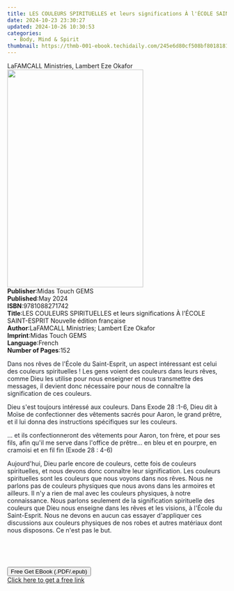 ```yaml
---
title: LES COULEURS SPIRITUELLES et leurs significations À l'ÉCOLE SAINT-ESPRIT Nouvelle édition française | Free Book
date: 2024-10-23 23:30:27
updated: 2024-10-26 10:30:53
categories:
  - Body, Mind & Spirit
thumbnail: https://thmb-001-ebook.techidaily.com/245e6d80cf508bf80181816ba80f1408379e82e4209252abe211795154a6022e.jpg
---
```

<main id="book-container">
  <div class="flex flex-col">
    <div class="book-brief flex-1 py-6 px-4 sm:p-6 md:py-10 md:px-8">
      <!-- brief-->
      <div class="book-brief-main">
        LaFAMCALL Ministries, Lambert Eze Okafor
      </div>
    </div>
    <div
      class="book-meta-info flex-1 grid gap-4 col-start-1 col-end-3 row-start-1 sm:mb-6 sm:grid-cols-4 lg:gap-6 lg:col-start-2 lg:row-end-6 lg:row-span-6 lg:mb-0"
    >
      <div
        class="book-meta-info-left place-content-center mt-4 p-4 text-sm leading-6 col-start-2 col-span-2 dark:text-slate-400"
      >
        <img
          class="w-full h-500 object-cover rounded-lg sm:h-255 sm:col-span-2 lg:col-span-full"
          src="https://img-001-ebook.techidaily.com/1ca96cb07be840ecf5293aaf2e11c1b38f36936ebe650cdf3424e49c34839412.jpg"
          alt=""
          width="312"
          height="500"
        />
      </div>
      <div
        class="book-meta-info-right mt-2 col-start-1 row-start-2 col-span-3 self-center"
      >
        <!-- meta data  -->
        <div class="flex flex-col px-4 md:px-8">
          <div class="flex-1">
            <strong>Publisher</strong>:<span class="px-2"
              >Midas Touch GEMS</span
            >
          </div>
          <div class="flex-1">
            <strong>Published</strong>:<span class="px-2">May 2024</span>
          </div>
          <div class="flex-1">
            <strong>ISBN</strong>:<span class="px-2">9781088271742</span>
          </div>
          <div class="flex-1">
            <strong>Title</strong>:<span class="px-2"
              >LES COULEURS SPIRITUELLES et leurs significations À l&#39;ÉCOLE
              SAINT-ESPRIT Nouvelle édition française</span
            >
          </div>
          <div class="flex-1">
            <strong>Author</strong>:<span class="px-2"
              >LaFAMCALL Ministries; Lambert Eze Okafor</span
            >
          </div>
          <div class="flex-1">
            <strong>Imprint</strong>:<span class="px-2">Midas Touch GEMS</span>
          </div>
          <div class="flex-1">
            <strong>Language</strong>:<span class="px-2">French</span>
          </div>
          <div class="flex-1">
            <strong>Number of Pages</strong>:<span class="px-2">152</span>
          </div>
        </div>
      </div>
    </div>
    <div class="book-description flex-1 py-6 px-4 sm:p-6 md:py-10 md:px-8">
      <div class="book-description-main">
        <div accordion-content="" id="description">
          <p>
            <span style="color: rgb(29, 33, 41)"
              >Dans nos rêves de l'École du Saint-Esprit, un aspect intéressant
              est celui des couleurs spirituelles ! Les gens voient des couleurs
              dans leurs rêves, comme Dieu les utilise pour nous enseigner et
              nous transmettre des messages, il devient donc nécessaire pour
              nous de connaître la signification de ces couleurs.&nbsp;</span
            >
          </p>
          <p>
            <span style="color: rgb(29, 33, 41)"
              >Dieu s'est toujours intéressé aux couleurs. Dans Exode
              28&nbsp;:1-6, Dieu dit à Moïse de confectionner des vêtements
              sacrés pour Aaron, le grand prêtre, et il lui donna des
              instructions spécifiques sur les couleurs.&nbsp;</span
            >
          </p>
          <p>
            <span style="color: rgb(29, 33, 41)"
              >... et ils confectionneront des vêtements pour Aaron, ton frère,
              et pour ses fils, afin qu'il me serve dans l'office de prêtre...
              en bleu et en pourpre, en cramoisi et en fil fin (Exode
              28&nbsp;:&nbsp;4-6)&nbsp;</span
            >
          </p>
          <p>
            <span style="color: rgb(29, 33, 41)"
              >Aujourd'hui, Dieu parle encore de couleurs, cette fois de
              couleurs spirituelles, et nous devons donc connaître leur
              signification. Les couleurs spirituelles sont les couleurs que
              nous voyons dans nos rêves. Nous ne parlons pas de couleurs
              physiques que nous avons dans les armoires et ailleurs. Il n'y a
              rien de mal avec les couleurs physiques, à notre connaissance.
              Nous parlons seulement de la signification spirituelle des
              couleurs que Dieu nous enseigne dans les rêves et les visions, à
              l'École du Saint-Esprit. Nous ne devons en aucun cas essayer
              d'appliquer ces discussions aux couleurs physiques de nos robes et
              autres matériaux dont nous disposons. Ce n'est pas le
              but.&nbsp;</span
            >
          </p>
          <p><br /></p>
          <p><br /></p>
        </div>
        <div class="accordion-fader"></div>
      </div>
    </div>
    <div class="book-excerpts flex-1 py-6 px-4 sm:p-6 md:py-10 md:px-8"></div>
    <div
      class="book-about-author flex-1 py-6 px-4 sm:p-6 md:py-10 md:px-8"
    ></div>
    <div class="book-free-get flex-1 py-6 px-4 sm:p-6 md:py-10 md:px-8">
      <button
        id="btn-free-get"
        class="bg-blue-500 hover:bg-blue-700 text-white font-bold py-2 px-4 rounded"
      >
        Free Get EBook (.PDF/.epub)
      </button>
      <div id="countdown-display" class="px-2 text-lg mt-2"></div>
      <a
        id="free-link"
        class="hidden bg-blue-500 hover:bg-blue-700 text-white font-bold py-2 px-4 rounded"
        href="https://www.ebooks.com/en-us/book/211352887/les-couleurs-spirituelles-et-leurs-significations-l-cole-saint-esprit-nouvelle-dition-fran-aise/lafamcall-ministries/"
        target="_blank"
        >Click here to get a free link</a
      >
    </div>
    <script>
      let countdownTime = 0;
      let countdownInterval = null;
      document
        .getElementById('btn-free-get')
        .addEventListener('click', startCountdown);
      function startCountdown() {
        countdownTime = new Date().getTime() + 60000 * 3;
        countdownInterval = setInterval(updateCountdown, 1000);
        document.getElementById('btn-free-get').disabled = true;
        document
          .getElementById('btn-free-get')
          .classList.add('bg-gray-500', 'cursor-not-allowed');
      }
      function updateCountdown() {
        let currentTime = new Date().getTime();
        let timeLeft = countdownTime - currentTime;
        let secondsLeft = Math.floor(timeLeft / 1000);
        document.getElementById('countdown-display').innerHTML =
          `Remaining time: ${secondsLeft} seconds.`;
        if (secondsLeft <= 0) {
          clearInterval(countdownInterval);
          document.getElementById('btn-free-get').classList.add('hidden');
          document.getElementById('free-link').classList.remove('hidden');
          document.getElementById('countdown-display').innerHTML = '';
        }
      }
    </script>
  </div>
</main>
